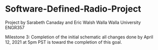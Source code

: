 # Software-Defined-Radio-Project
Project by Sarabeth Canaday and Eric Walsh
Walla Walla University ENGR357

Milestone 3: Completion of the initial schematic
	all changes done by April 12, 2021 at 5pm PST is toward the completion of this goal.
